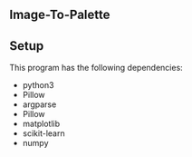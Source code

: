 ## Image-To-Palette

## Setup

This program has the following dependencies:

- python3
- Pillow
- argparse
- Pillow
- matplotlib
- scikit-learn
- numpy
